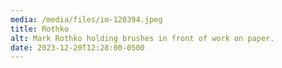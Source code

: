 ```yaml
---
media: /media/files/im-120394.jpeg
title: Rothko
alt: Mark Rothko holding brushes in front of work on paper.
date: 2023-12-20T12:28:00-0500
---
```


